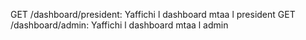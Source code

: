 GET /dashboard/president: Yaffichi l dashboard mtaa l president
GET /dashboard/admin: Yaffichi l dashboard mtaa l admin